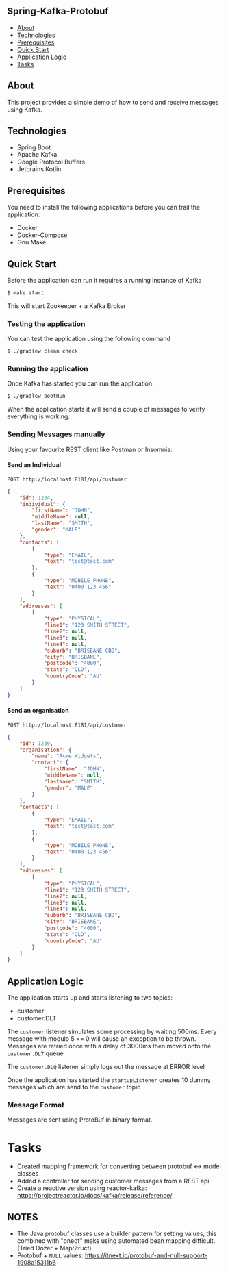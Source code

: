 ## Spring-Kafka-Protobuf
* [About](#about)
* [Technologies](#technologies)
* [Prerequisites](#prerequisites)
* [Quick Start](#quick-start)
* [Application Logic](#application-logic)
* [Tasks](#tasks)

## About
This project provides a simple demo of how to send and receive messages using Kafka.
	
## Technologies
* Spring Boot
* Apache Kafka
* Google Protocol Buffers
* Jetbrains Kotlin
	
## Prerequisites
You need to install the following applications before you can trail the application:
* Docker
* Docker-Compose
* Gnu Make
 
## Quick Start
Before the application can run it requires a running instance of Kafka

```bash
$ make start
```
This will start Zookeeper + a Kafka Broker

### Testing the application
You can test the application using the following command

```bash
$ ./gradlew clean check
```

### Running the application
Once Kafka has started you can run the application:

```bash
$ ./gradlew bootRun
```

When the application starts it will send a couple of messages to verify everything is working.

### Sending Messages manually
Using your favourite REST client like Postman or Insomnia:

#### Send an Individual
`POST http://localhost:8181/api/customer`
```json
{
	"id": 1234,
	"individual": {
		"firstName": "JOHN",
		"middleName": null,
		"lastName": "SMITH",
		"gender": "MALE"
	},
	"contacts": [
		{
			"type": "EMAIL",
			"text": "test@test.com"
		},
		{
			"type": "MOBILE_PHONE",
			"text": "0400 123 456"
		}
	],
	"addresses": [
		{
			"type": "PHYSICAL",
			"line1": "123 SMITH STREET",
			"line2": null,
			"line3": null,
			"line4": null,
			"suburb": "BRISBANE CBD",
			"city": "BRISBANE",
			"postcode": "4000",
			"state": "QLD",
			"countryCode": "AU"
		}
	]
}
```

#### Send an organisation
`POST http://localhost:8181/api/customer`
```json
{
	"id": 1239,
	"organisation": {
		"name": "Acme Widgets",
		"contact": {
			"firstName": "JOHN",
			"middleName": null,
			"lastName": "SMITH",
			"gender": "MALE"
		}
	},
	"contacts": [
		{
			"type": "EMAIL",
			"text": "test@test.com"
		},
		{
			"type": "MOBILE_PHONE",
			"text": "0400 123 456"
		}
	],
	"addresses": [
		{
			"type": "PHYSICAL",
			"line1": "123 SMITH STREET",
			"line2": null,
			"line3": null,
			"line4": null,
			"suburb": "BRISBANE CBD",
			"city": "BRISBANE",
			"postcode": "4000",
			"state": "QLD",
			"countryCode": "AU"
		}
	]
}
```

## Application Logic
The application starts up and starts listening to two topics:
* customer
* customer.DLT

The `customer` listener simulates some processing by waiting 500ms. 
Every message with modulo 5 == 0 will cause an exception to be thrown.
Messages are retried once with a delay of 3000ms then moved onto the `customer.DLT` queue

The `customer.DLQ` listener simply logs out the message at ERROR level

Once the application has started the `startupListener` creates 10 dummy messages which are send to the `customer` topic

### Message Format
Messages are sent using ProtoBuf in binary format.

# Tasks
* Created mapping framework for converting between protobuf <-> model classes
* Added a controller for sending customer messages from a REST api
* Create a reactive version using reactor-kafka: https://projectreactor.io/docs/kafka/release/reference/

## NOTES
* The Java protobuf classes use a builder pattern for setting values, this combined with "oneof" make using 
  automated bean mapping difficult. (Tried Dozer + MapStruct)
* Protobuf + `NULL` values: https://itnext.io/protobuf-and-null-support-1908a15311b6